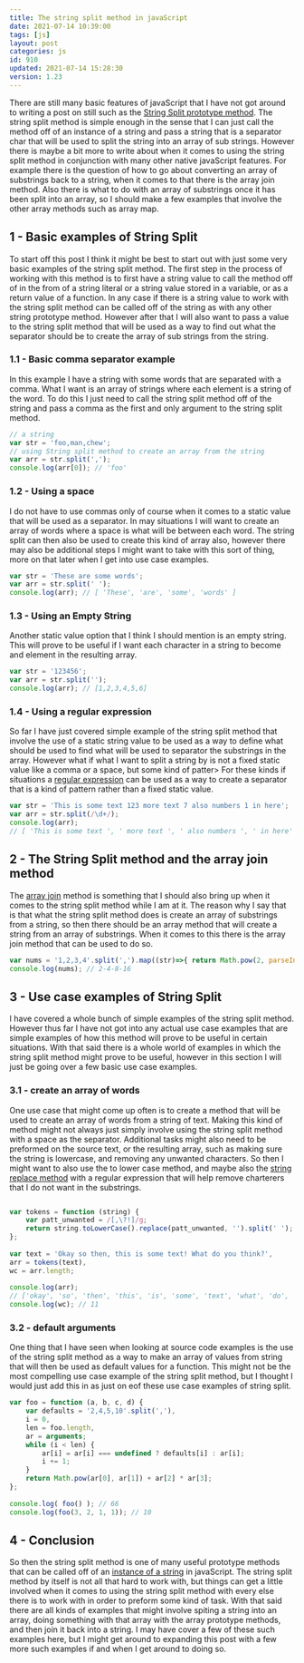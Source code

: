 ```yaml
---
title: The string split method in javaScript
date: 2021-07-14 10:39:00
tags: [js]
layout: post
categories: js
id: 910
updated: 2021-07-14 15:28:30
version: 1.23
---
```


There are still many basic features of javaScript that I have not got around to writing a post on still such as the [String Split prototype method](https://developer.mozilla.org/en-US/docs/Web/JavaScript/Reference/Global_Objects/String/split). The string split method is simple enough in the sense that I can just call the method off of an instance of a string and pass a string that is a separator char that will be used to split the string into an array of sub strings. However there is maybe a bit more to write about when it comes to using the string split method in conjunction with many other native javaScript features. For example there is the question of how to go about converting an array of substrings back to a string, when it comes to that there is the array join method. Also there is what to do with an array of substrings once it has been split into an array, so I should make a few examples that involve the other array methods such as array map.

<!-- more -->


## 1 - Basic examples of String Split

To start off this post I think it might be best to start out with just some very basic examples of the string split method. The first step in the process of working with this method is to first have a string value to call the method off of in the from of a string literal or a string value stored in a variable, or as a return value of a function. In any case if there is a string value to work with the string split method can be called off of the string as with any other string prototype method. However after that I will also want to pass a value to the string split method that will be used as a way to find out what the separator should be to create the array of sub strings from the string.

### 1.1 - Basic comma separator example

In this example I have a string with some words that are separated with a comma. What I want is an array of strings where each element is a string of the word. To do this I just need to call the string split method off of the string and pass a comma as the first and only argument to the string split method.

```js
// a string
var str = 'foo,man,chew';
// using String split method to create an array from the string
var arr = str.split(',');
console.log(arr[0]); // 'foo'
```

### 1.2 - Using a space

I do not have to use commas only of course when it comes to a static value that will be used as a separator. In may situations I will want to create an array of words where a space is what will be between each word. The string split can then also be used to create this kind of array also, however there may also be additional steps I might want to take with this sort of thing, more on that later when I get into use case examples.

```js
var str = 'These are some words';
var arr = str.split(' ');
console.log(arr); // [ 'These', 'are', 'some', 'words' ]
```

### 1.3 - Using an Empty String

Another static value option that I think I should mention is an empty string. This will prove to be useful if I want each character in a string to become and element in the resulting array.

```js
var str = '123456';
var arr = str.split('');
console.log(arr); // [1,2,3,4,5,6]
```

### 1.4 - Using a regular expression

So far I have just covered simple example of the string split method that involve the use of a static string value to be used as a way to define what should be used to find what will be used to separator the substrings in the array. However what if what I want to split a string by is not a fixed static value like a comma or a space, but some kind of patter> For these kinds if situations a [regular expression](/2019/03/20/js-regex/) can be used as a way to create a separator that is a kind of pattern rather than a fixed static value.

```js
var str = 'This is some text 123 more text 7 also numbers 1 in here';
var arr = str.split(/\d+/);
console.log(arr);
// [ 'This is some text ', ' more text ', ' also numbers ', ' in here' ]
```

## 2 - The String Split method and the array join method

The [array join](/2020/03/09/js-array-join/) method is something that I should also bring up when it comes to the string split method while I am at it. The reason why I say that is that what the string split method does is create an array of substrings from a string, so then there should be an array method that will create a string from an array of substrings. When it comes to this there is the array join method that can be used to do so.

```js
var nums = '1,2,3,4'.split(',').map((str)=>{ return Math.pow(2, parseInt(str))}).join('-');
console.log(nums); // 2-4-8-16
```

## 3 - Use case examples of String Split

I have covered a whole bunch of simple examples of the string split method. However thus far I have not got into any actual use case examples that are simple examples of how this method will prove to be useful in certain situations. With that said there is a whole world of examples in which the string split method might prove to be useful, however in this section I will just be going over a few basic use case examples.

### 3.1 - create an array of words

One use case that might come up often is to create a method that will be used to create an array of words from a string of text. Making this kind of method might not always just simply involve using the string split method with a space as the separator. Additional tasks might also need to be preformed on the source text, or the resulting array, such as making sure the string is lowercase, and removing any unwanted characters. So then I might want to also use the to lower case method, and maybe also the [string replace method](/2019/04/08/js-string-replace/) with a regular expression that will help remove charterers that I do not want in the substrings.

```js

var tokens = function (string) {
    var patt_unwanted = /[,\?!]/g;
    return string.toLowerCase().replace(patt_unwanted, '').split(' ');
};
 
var text = 'Okay so then, this is some text! What do you think?',
arr = tokens(text),
wc = arr.length;
 
console.log(arr); 
// ['okay', 'so', 'then', 'this', 'is', 'some', 'text', 'what', 'do', 'you', 'think']
console.log(wc); // 11
```

### 3.2 - default arguments

One thing that I have seen when looking at source code examples is the use of the string split method as a way to make an array of values from string that will then be used as default values for a function. This might not be the most compelling use case example of the string split method, but I thought I would just add this in as just on eof these use case examples of string split.

```js
var foo = function (a, b, c, d) {
    var defaults = '2,4,5,10'.split(','),
    i = 0,
    len = foo.length,
    ar = arguments;
    while (i < len) {
        ar[i] = ar[i] === undefined ? defaults[i] : ar[i];
        i += 1;
    }
    return Math.pow(ar[0], ar[1]) + ar[2] * ar[3];
};
 
console.log( foo() ); // 66
console.log(foo(3, 2, 1, 1)); // 10
```

## 4 - Conclusion

So then the string split method is one of many useful prototype methods that can be called off of an [instance of a string](/2019/01/25/js-javascript-string/) in javaScript. The string split method by itself is not all that hard to work with, but things can get a little involved when it comes to using the string split method with every else there is to work with in order to preform some kind of task. With that said there are all kinds of examples that might involve spiting a string into an array, doing something with that array with the array prototype methods, and then join it back into a string. I may have cover a few of these such examples here, but I might get around to expanding this post with a few more such examples if and when I get around to doing so.